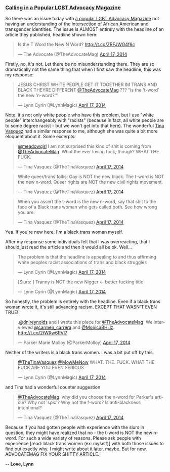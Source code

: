 ### [Calling in a Popular LGBT Advocacy Magazine](http://lynncyrin.me/post/thebadvocatemag)

So there was an issue today with [a popular LGBT Advocacy Magazine](http://www.advocate.com/) not having an understanding of the intersection of African American and transgender identities. The issue is ALMOST entirely with the headline of an article they published, headline shown here:

<blockquote class="twitter-tweet" lang="en"><p>Is the T Word the New N Word? <a href="http://t.co/ZRFJWG4f6c">http://t.co/ZRFJWG4f6c</a></p>&mdash; The Advocate (@TheAdvocateMag) <a href="https://twitter.com/TheAdvocateMag/statuses/456759875347816449">April 17, 2014</a></blockquote>
<script async src="//platform.twitter.com/widgets.js" charset="utf-8"></script>

Firstly, no, it's not. Let there be no misunderstanding there. They are so dramatically not the same thing that when I first saw the headline, this was my response:

<blockquote class="twitter-tweet" lang="en"><p>JESUS CHRIST WHITE PEOPLE GET IT TOGETHER&#10;&#10;IM TRANS&#10;&#10;AND BLACK&#10;&#10;THEYRE DIFFERENT&#10;&#10;<a href="https://twitter.com/TheAdvocateMag">@TheAdvocateMag</a> ??? &quot;Is the &#39;t-word&#39; the new &#39;n-word?&#39;&quot;</p>&mdash; Lynn Cyrin (@LynnMagic) <a href="https://twitter.com/LynnMagic/statuses/456797767529013249">April 17, 2014</a></blockquote>
<script async src="//platform.twitter.com/widgets.js" charset="utf-8"></script>

Note: it's not only white people who have this problem, but I use "white people" interchangeably with "racists" (because in fact, all white people are to some degree racist - but we won't get into that here). The wonderful [Tina Vasquez](https://twitter.com/TheTinaVasquez) had a similar response to me, although she was quite a bit more eloquent about it. Some excerpts:

<blockquote class="twitter-tweet" lang="en"><p><a href="https://twitter.com/meadowgirl">@meadowgirl</a> I am not surprised this kind of shit is coming from <a href="https://twitter.com/TheAdvocateMag">@TheAdvocateMag</a>. What the ever loving fuck, though? WHAT THE FUCK.</p>&mdash; Tina Vasquez (@TheTinaVasquez) <a href="https://twitter.com/TheTinaVasquez/statuses/456910198691491840">April 17, 2014</a></blockquote>
<script async src="//platform.twitter.com/widgets.js" charset="utf-8"></script>

<blockquote class="twitter-tweet" lang="en"><p>White queer/trans folks: Gay is NOT the new black. The t-word is NOT the new n-word. Queer rights are NOT the new civil rights movement.</p>&mdash; Tina Vasquez (@TheTinaVasquez) <a href="https://twitter.com/TheTinaVasquez/statuses/456911612981805057">April 17, 2014</a></blockquote>
<script async src="//platform.twitter.com/widgets.js" charset="utf-8"></script>

<blockquote class="twitter-tweet" lang="en"><p>When you assert the t-word is the new n-word, say that shit to the face of a Black trans woman who gets called both. See how wrong you are.</p>&mdash; Tina Vasquez (@TheTinaVasquez) <a href="https://twitter.com/TheTinaVasquez/statuses/456912568779415552">April 17, 2014</a></blockquote>
<script async src="//platform.twitter.com/widgets.js" charset="utf-8"></script>

Yea. If you're new here, I'm a black trans woman myself. 

After my response some individuals felt that I was overreacting, that I should just read the article and then it would all be ok. Well...

<blockquote class="twitter-tweet" lang="en"><p>The problem is that the headline is appealing to and thus affirming white peoples racist associations of trans and black struggles</p>&mdash; Lynn Cyrin (@LynnMagic) <a href="https://twitter.com/LynnMagic/statuses/456802098990960640">April 17, 2014</a></blockquote>
<script async src="//platform.twitter.com/widgets.js" charset="utf-8"></script>

<blockquote class="twitter-tweet" lang="en"><p>[Slurs: ]&#10;&#10;Tranny is NOT the new Nigger &lt;- better fucking title</p>&mdash; Lynn Cyrin (@LynnMagic) <a href="https://twitter.com/LynnMagic/statuses/456802328394223616">April 17, 2014</a></blockquote>
<script async src="//platform.twitter.com/widgets.js" charset="utf-8"></script>

So honestly, the problem is entirely with the headline. Even if a black trans woman wrote it, it's still advancing racism. EXCEPT THAT WASN'T EVEN TRUE!

<blockquote class="twitter-tweet" lang="en"><p>.<a href="https://twitter.com/dnlreynolds">@dnlreynolds</a> and I wrote this piece for <a href="https://twitter.com/TheAdvocateMag">@TheAdvocateMag</a>. We interviewed <a href="https://twitter.com/carmen_carrera">@carmen_carrera</a> and <a href="https://twitter.com/MonicaBHillz">@MonicaBHillz</a>. <a href="http://t.co/2tWRw6PVl7">http://t.co/2tWRw6PVl7</a></p>&mdash; Parker Marie Molloy (@ParkerMolloy) <a href="https://twitter.com/ParkerMolloy/statuses/456761372215234560">April 17, 2014</a></blockquote>
<script async src="//platform.twitter.com/widgets.js" charset="utf-8"></script>

Neither of the writers is a black trans women. I was a bit put off by this

<blockquote class="twitter-tweet" lang="en"><p><a href="https://twitter.com/TheTinaVasquez">@TheTinaVasquez</a> <a href="https://twitter.com/MowMeNow">@MowMeNow</a> WHAT. THE. FUCK.&#10;&#10;WHAT THE FUCK&#10;&#10;ARE YOU EVEN SERIOUS</p>&mdash; Lynn Cyrin (@LynnMagic) <a href="https://twitter.com/LynnMagic/statuses/456931438655307776">April 17, 2014</a></blockquote>
<script async src="//platform.twitter.com/widgets.js" charset="utf-8"></script>

and Tina had a wonderful counter suggestion

<blockquote class="twitter-tweet" lang="en"><p><a href="https://twitter.com/TheAdvocateMag">@TheAdvocateMag</a>: why did you choose the n-word for Parker&#39;s article? Why not &#39;spic&#39;? Why not the f-word? Is anti-blackness intentional?</p>&mdash; Tina Vasquez (@TheTinaVasquez) <a href="https://twitter.com/TheTinaVasquez/statuses/456921392051539969">April 17, 2014</a></blockquote>
<script async src="//platform.twitter.com/widgets.js" charset="utf-8"></script>

Because if you had gotten people with experience with the slurs in question, they might have realized that no - the t-word is NOT the new n-word. For such a wide variety of reasons. Please ask people with experience [read: black trans women (ex: myself)] with both those issues to find out exactly why. I might write about it later, maybe. But for now, ADVOCATEMAG FIX YOUR SHITTY ARTICLE.

**-- Love, Lynn**